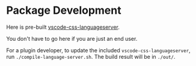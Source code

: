 # Package Development

Here is pre-built [vscode-css-languageserver](https://github.com/vscode-langservers/vscode-css-languageserver).

You don't have to go here if you are just an end user.

For a plugin developer, to update the included `vscode-css-languageserver`,
run `./compile-language-server.sh`. The build result will be in `./out/`.
